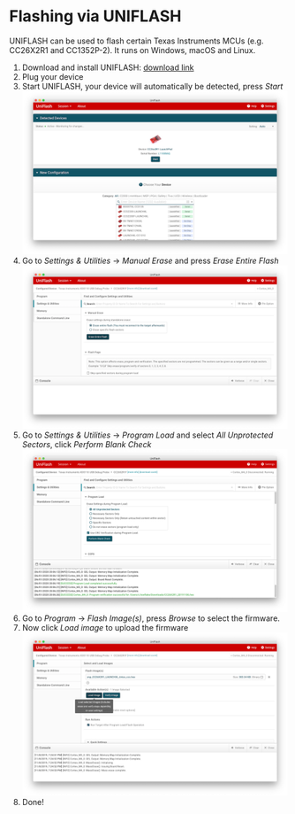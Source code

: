 # Flashing via UNIFLASH

UNIFLASH can be used to flash certain Texas Instruments MCUs (e.g. CC26X2R1 and CC1352P-2). It runs on Windows, macOS and Linux.

1. Download and install UNIFLASH: [download link](http://www.ti.com/tool/download/UNIFLASH)
2. Plug your device
3. Start UNIFLASH, your device will automatically be detected, press *Start*
![Start](../images/uniflash/start.png)
4. Go to *Settings & Utilities* -> *Manual Erase* and press *Erase Entire Flash*
![Erase](../images/uniflash/erase.png)
5. Go to *Settings & Utilities* -> *Program Load* and select *All Unprotected Sectors*, click *Perform Blank Check*
![Load](../images/uniflash/sectors.png)
6. Go to *Program* -> *Flash Image(s)*, press *Browse* to select the firmware.
7. Now click *Load image* to upload the firmware
![Load](../images/uniflash/load.png)
8. Done!
